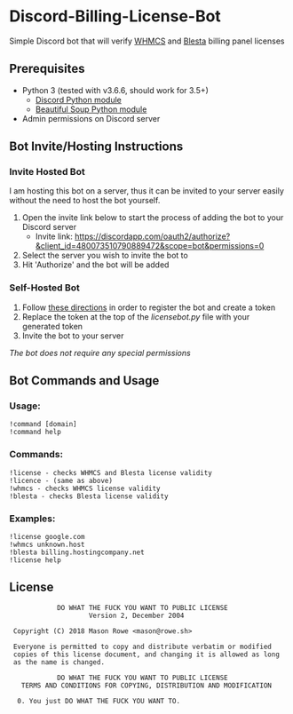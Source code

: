 # Discord-Billing-License-Bot
Simple Discord bot that will verify [WHMCS](https://www.whmcs.com/members/verifydomain.php) and [Blesta](https://account.blesta.com/client/plugin/license_verify/) billing panel licenses

## Prerequisites

* Python 3 (tested with v3.6.6, should work for 3.5+)
  * [Discord Python module](https://pypi.org/project/discord.py/)
  * [Beautiful Soup Python module](https://pypi.org/project/beautifulsoup4/)
* Admin permissions on Discord server

## Bot Invite/Hosting Instructions

### Invite Hosted Bot

I am hosting this bot on a server, thus it can be invited to your server easily without the need to host the bot yourself.

1. Open the invite link below to start the process of adding the bot to your Discord server
    * Invite link: https://discordapp.com/oauth2/authorize?&client_id=480073510790889472&scope=bot&permissions=0
2. Select the server you wish to invite the bot to
3. Hit 'Authorize' and the bot will be added

### Self-Hosted Bot

1. Follow [these directions](https://discordpy.readthedocs.io/en/rewrite/discord.html) in order to register the bot and create a token
2. Replace the token at the top of the _licensebot.py_ file with your generated token
3. Invite the bot to your server

_The bot does not require any special permissions_

## Bot Commands and Usage

### Usage:  
    !command [domain]   
    !command help   
    
### Commands:   
    !license - checks WHMCS and Blesta license validity   
    !licence - (same as above)     
    !whmcs - checks WHMCS license validity   
    !blesta - checks Blesta license validity  
    
### Examples:  
    !license google.com  
    !whmcs unknown.host  
    !blesta billing.hostingcompany.net  
    !license help  

## License
```
            DO WHAT THE FUCK YOU WANT TO PUBLIC LICENSE
                    Version 2, December 2004

 Copyright (C) 2018 Mason Rowe <mason@rowe.sh>

 Everyone is permitted to copy and distribute verbatim or modified
 copies of this license document, and changing it is allowed as long
 as the name is changed.

            DO WHAT THE FUCK YOU WANT TO PUBLIC LICENSE
   TERMS AND CONDITIONS FOR COPYING, DISTRIBUTION AND MODIFICATION

  0. You just DO WHAT THE FUCK YOU WANT TO.
```
